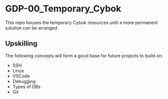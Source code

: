 # GDP-00_Temporary_Cybok
This repo houses the temporary Cybok resources until a more permanent solution can be arranged.

## Upskilling
The following concepts will form a good base for future projects to build on:
- SSH
- Linux
- VSCode
- Debugging
- Types of DBs
- Git

